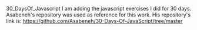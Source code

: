 30_DaysOf_Javascript
I am adding the javascript exercises I did for 30 days. Asabeneh's repository was used as reference for this work. His repository's link is: https://github.com/Asabeneh/30-Days-Of-JavaScript/tree/master